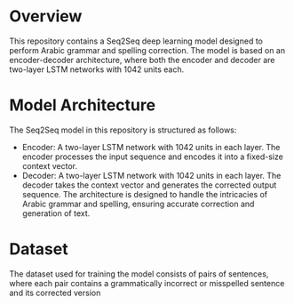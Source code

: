 # Overview
This repository contains a Seq2Seq deep learning model designed to perform Arabic grammar and spelling correction. The model is based on an encoder-decoder architecture, where both the encoder and decoder are two-layer LSTM networks with 1042 units each.

# Model Architecture
The Seq2Seq model in this repository is structured as follows:
- Encoder: A two-layer LSTM network with 1042 units in each layer. The encoder processes the input sequence and encodes it into a fixed-size context vector.
- Decoder: A two-layer LSTM network with 1042 units in each layer. The decoder takes the context vector and generates the corrected output sequence.
The architecture is designed to handle the intricacies of Arabic grammar and spelling, ensuring accurate correction and generation of text.

# Dataset
The dataset used for training the model consists of pairs of sentences, where each pair contains a grammatically incorrect or misspelled sentence and its corrected version

